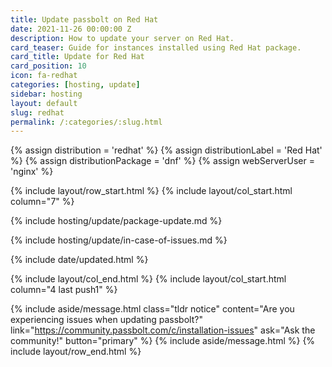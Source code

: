 ```yaml
---
title: Update passbolt on Red Hat
date: 2021-11-26 00:00:00 Z
description: How to update your server on Red Hat.
card_teaser: Guide for instances installed using Red Hat package.
card_title: Update for Red Hat
card_position: 10
icon: fa-redhat
categories: [hosting, update]
sidebar: hosting
layout: default
slug: redhat
permalink: /:categories/:slug.html
---
```


{% assign distribution = 'redhat' %}
{% assign distributionLabel = 'Red Hat' %}
{% assign distributionPackage = 'dnf' %}
{% assign webServerUser = 'nginx' %}

{% include layout/row_start.html %}
{% include layout/col_start.html column="7" %}

{% include hosting/update/package-update.md %}

{% include hosting/update/in-case-of-issues.md %}

{% include date/updated.html %}

{% include layout/col_end.html %}
{% include layout/col_start.html column="4 last push1" %}

{% include aside/message.html
    class="tldr notice"
    content="Are you experiencing issues when updating passbolt?"
    link="https://community.passbolt.com/c/installation-issues"
    ask="Ask the community!"
    button="primary"
%}
{% include aside/message.html %}
{% include layout/row_end.html %}

